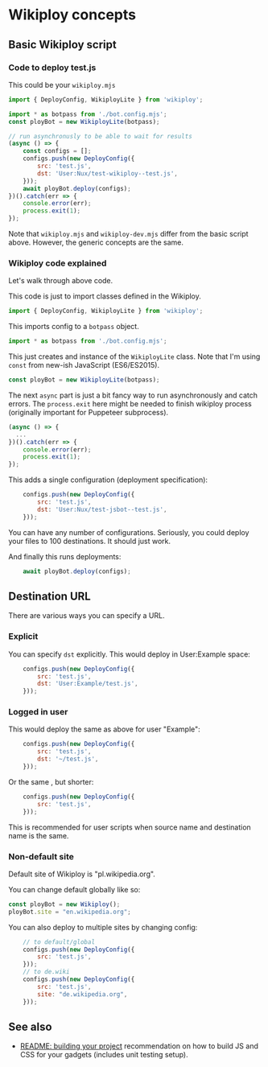 # Wikiploy concepts

## Basic Wikiploy script

### Code to deploy test.js

This could be your `wikiploy.mjs`
```js
import { DeployConfig, WikiployLite } from 'wikiploy';

import * as botpass from './bot.config.mjs';
const ployBot = new WikiployLite(botpass);

// run asynchronusly to be able to wait for results
(async () => {
	const configs = [];
	configs.push(new DeployConfig({
		src: 'test.js',
		dst: 'User:Nux/test-wikiploy--test.js',
	}));
	await ployBot.deploy(configs);
})().catch(err => {
	console.error(err);
	process.exit(1);
});
```

Note that `wikiploy.mjs` and `wikiploy-dev.mjs` differ from the basic script above. However, the generic concepts are the same.

### Wikiploy code explained

Let's walk through above code.

This code is just to import classes defined in the Wikiploy.
```js
import { DeployConfig, WikiployLite } from 'wikiploy';
```

This imports config to a `botpass` object.
```js
import * as botpass from './bot.config.mjs';
```

This just creates and instance of the `WikiployLite` class. Note that I'm using `const` from new-ish JavaScript (ES6/ES2015).
```js
const ployBot = new WikiployLite(botpass);
```

The next `async` part is just a bit fancy way to run asynchronously and catch errors. The `process.exit` here might be needed to finish wikiploy process (originally important for Puppeteer subprocess).
```js
(async () => {
  ...
})().catch(err => {
	console.error(err);
	process.exit(1);
});
```

This adds a single configuration (deployment specification):
```js
	configs.push(new DeployConfig({
		src: 'test.js',
		dst: 'User:Nux/test-jsbot--test.js',
	}));
```
You can have any number of configurations. Seriously, you could deploy your files to 100 destinations. It should just work.

And finally this runs deployments:
```js
	await ployBot.deploy(configs);
```


## Destination URL

There are various ways you can specify a URL.

### Explicit
You can specify `dst` explicitly. This would deploy in User:Example space:
```js
	configs.push(new DeployConfig({
		src: 'test.js',
		dst: 'User:Example/test.js',
	}));
```

### Logged in user
This would deploy the same as above for user "Example":
```js
	configs.push(new DeployConfig({
		src: 'test.js',
		dst: '~/test.js',
	}));
```

Or the same , but shorter:
```js
	configs.push(new DeployConfig({
		src: 'test.js',
	}));
```
This is recommended for user scripts when source name and destination name is the same. 

### Non-default site

Default site of Wikiploy is "pl.wikipedia.org".

You can change default globally like so:
```js
const ployBot = new Wikiploy();
ployBot.site = "en.wikipedia.org"; 
```

You can also deploy to multiple sites by changing config:
```js
	// to default/global
	configs.push(new DeployConfig({
		src: 'test.js',
	}));
	// to de.wiki
	configs.push(new DeployConfig({
		src: 'test.js',
		site: "de.wikipedia.org",
	}));
```

## See also
- [README: building your project](https://github.com/Eccenux/Wikiploy/blob/main/README.building%20your%20project.md) recommendation on how to build JS and CSS for your gadgets (includes unit testing setup).
